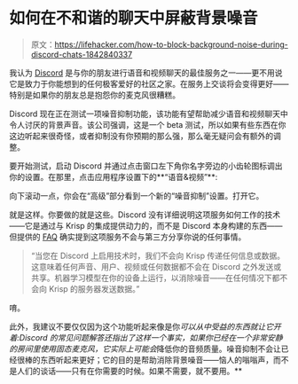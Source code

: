 # 如何在不和谐的聊天中屏蔽背景噪音

> 原文：<https://lifehacker.com/how-to-block-background-noise-during-discord-chats-1842840337>

我认为 [Discord](https://discordapp.com/) 是与你的朋友进行语音和视频聊天的最佳服务之一——更不用说它是致力于你能想到的任何极客爱好的社区之家。在服务上交谈将会变得更好——特别是如果你的朋友总是抱怨你的麦克风很糟糕。



Discord 现在正在测试一项噪音抑制功能，该功能有望帮助减少语音和视频聊天中令人讨厌的背景声音。该公司强调，这是一个 beta 测试，所以如果有些东西在你这边听起来很奇怪，或者抑制没有你预期的那么强，那么毫无疑问会有额外的调整。

要开始测试，启动 Discord 并通过点击窗口左下角你名字旁边的小齿轮图标调出你的设置。在那里，点击应用程序设置下的**“语音&视频”**:

向下滚动一点，你会在“高级”部分看到一个新的“噪音抑制”设置。打开它。

就是这样。你要做的就是这些。Discord 没有详细说明这项服务如何工作的技术——它是通过与 Krisp 的集成提供动力的，而不是 Discord 本身构建的东西——但提供的 [FAQ](https://support.discordapp.com/hc/en-us/articles/360040843952) 确实提到这项服务不会与第三方分享你说的任何事情。

> “当您在 Discord 上启用技术时，我们不会向 Krisp 传递任何信息或数据。这意味着任何声音、用户、视频或任何数据都不会在 Discord 之外发送或共享。机器学习模型在你的设备上运行，以消除噪音——在任何情况下都不会向 Krisp 的服务器发送数据。”

唷。

此外，我建议不要仅仅因为这个功能听起来像是你*可以从中受益的东西就让它开着:Discord 的常见问题解答还指出了这样一个事实，如果你已经在一个非常安静的房间里使用固态麦克风，它实际上可能会*降低你的音频质量。噪音抑制不会让已经很棒的东西听起来更好；它的目的是帮助消除背景噪音——恼人的嗡嗡声，而不是人们的谈话——只有在你需要的时候。如果不需要，就不要用。**